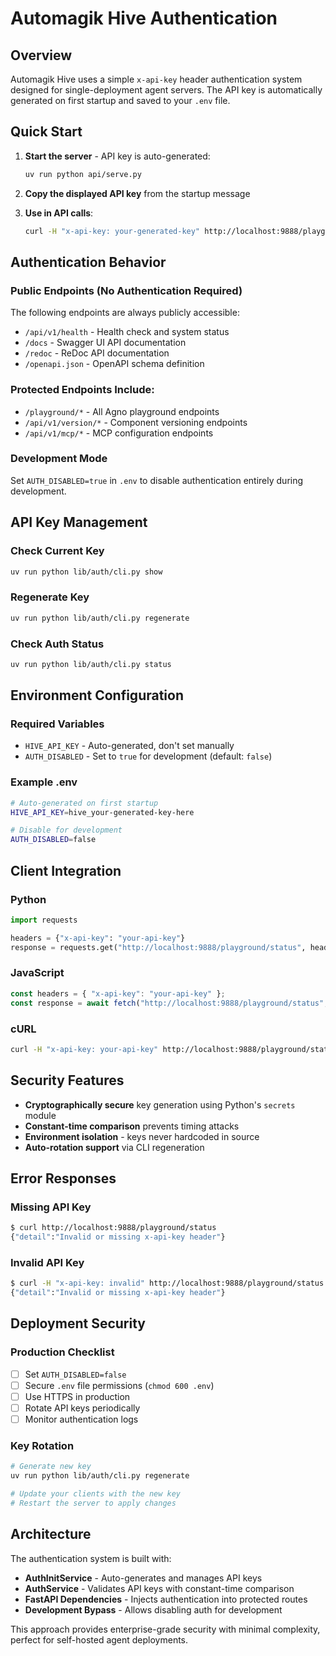 # Automagik Hive Authentication

## Overview

Automagik Hive uses a simple `x-api-key` header authentication system designed for single-deployment agent servers. The API key is automatically generated on first startup and saved to your `.env` file.

## Quick Start

1. **Start the server** - API key is auto-generated:
   ```bash
   uv run python api/serve.py
   ```

2. **Copy the displayed API key** from the startup message

3. **Use in API calls**:
   ```bash
   curl -H "x-api-key: your-generated-key" http://localhost:9888/playground/status
   ```

## Authentication Behavior

### Public Endpoints (No Authentication Required)
The following endpoints are always publicly accessible:
- `/api/v1/health` - Health check and system status
- `/docs` - Swagger UI API documentation
- `/redoc` - ReDoc API documentation  
- `/openapi.json` - OpenAPI schema definition

### Protected Endpoints Include:
- `/playground/*` - All Agno playground endpoints
- `/api/v1/version/*` - Component versioning endpoints  
- `/api/v1/mcp/*` - MCP configuration endpoints

### Development Mode
Set `AUTH_DISABLED=true` in `.env` to disable authentication entirely during development.

## API Key Management

### Check Current Key
```bash
uv run python lib/auth/cli.py show
```

### Regenerate Key
```bash
uv run python lib/auth/cli.py regenerate
```

### Check Auth Status
```bash
uv run python lib/auth/cli.py status
```

## Environment Configuration

### Required Variables
- `HIVE_API_KEY` - Auto-generated, don't set manually
- `AUTH_DISABLED` - Set to `true` for development (default: `false`)

### Example .env
```bash
# Auto-generated on first startup
HIVE_API_KEY=hive_your-generated-key-here

# Disable for development
AUTH_DISABLED=false
```

## Client Integration

### Python
```python
import requests

headers = {"x-api-key": "your-api-key"}
response = requests.get("http://localhost:9888/playground/status", headers=headers)
```

### JavaScript
```javascript
const headers = { "x-api-key": "your-api-key" };
const response = await fetch("http://localhost:9888/playground/status", { headers });
```

### cURL
```bash
curl -H "x-api-key: your-api-key" http://localhost:9888/playground/status
```

## Security Features

- **Cryptographically secure** key generation using Python's `secrets` module
- **Constant-time comparison** prevents timing attacks
- **Environment isolation** - keys never hardcoded in source
- **Auto-rotation support** via CLI regeneration

## Error Responses

### Missing API Key
```bash
$ curl http://localhost:9888/playground/status
{"detail":"Invalid or missing x-api-key header"}
```

### Invalid API Key
```bash
$ curl -H "x-api-key: invalid" http://localhost:9888/playground/status  
{"detail":"Invalid or missing x-api-key header"}
```

## Deployment Security

### Production Checklist
- [ ] Set `AUTH_DISABLED=false` 
- [ ] Secure `.env` file permissions (`chmod 600 .env`)
- [ ] Use HTTPS in production
- [ ] Rotate API keys periodically
- [ ] Monitor authentication logs

### Key Rotation
```bash
# Generate new key
uv run python lib/auth/cli.py regenerate

# Update your clients with the new key
# Restart the server to apply changes
```

## Architecture

The authentication system is built with:
- **AuthInitService** - Auto-generates and manages API keys
- **AuthService** - Validates API keys with constant-time comparison
- **FastAPI Dependencies** - Injects authentication into protected routes
- **Development Bypass** - Allows disabling auth for development

This approach provides enterprise-grade security with minimal complexity, perfect for self-hosted agent deployments.